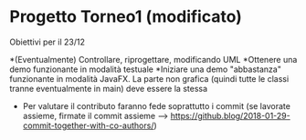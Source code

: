 # Progetto Torneo1 (modificato)
Obiettivi per il 23/12

*(Eventualmente) Controllare, riprogettare, modificando UML
*Ottenere una demo funzionante in modalità testuale
*Iniziare una demo "abbastanza" funzionante in modalità JavaFX. La parte non grafica (quindi tutte le classi tranne eventualmente in main) deve essere la stessa
* Per valutare il contributo faranno fede soprattutto i commit (se lavorate assieme, firmate il commit assieme --> https://github.blog/2018-01-29-commit-together-with-co-authors/)
